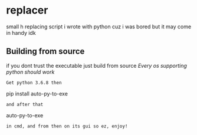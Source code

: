 # replacer
small h replacing script i wrote with python cuz i was bored but it may come in handy idk
## Building from source

if you dont trust the executable just build from source
*Every os supporting python should work*

```
Get python 3.6.8 then
```
pip install auto-py-to-exe
```
and after that
```
auto-py-to-exe
```
in cmd, and from then on its gui so ez, enjoy!
